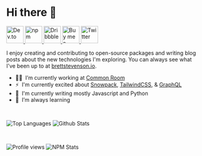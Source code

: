 # Hi there 👋

<!--
**tterb/tterb** is a ✨ _special_ ✨ repository because its `README.md` (this file) appears on your GitHub profile.

Here are some ideas to get you started:

- 🔭 I’m currently working on ...
- 🌱 I’m currently learning ...
- 👯 I’m looking to collaborate on ...
- 🤔 I’m looking for help with ...
- 💬 Ask me about ...
- 📫 How to reach me: ...
- 😄 Pronouns: ...
- ⚡ Fun fact: ...
-->

<p align="left">
  <a href="https://dev.to/tterb">
    <img src="https://user-images.githubusercontent.com/16360374/87501757-be259100-c614-11ea-854d-77405a469ca2.png" alt="Dev.to" height="45" />
  </a>
  <a href="https://www.npmjs.com/~tterb">
    <img src="https://user-images.githubusercontent.com/16360374/87503303-b5cf5500-c618-11ea-836e-065bbc221a12.png" alt="npm" height="45" />
  </a>
  <a href="https://dribbble.com/tterb">
    <img src="https://user-images.githubusercontent.com/16360374/87503301-b536be80-c618-11ea-8c99-45cce807ce83.png" alt="Dribbble" height="45" />
  </a>
  <a href="https://www.buymeacoffee.com/kBZ9V2w8h">
    <img src="https://user-images.githubusercontent.com/16360374/87501619-60914480-c614-11ea-8c13-a8a5129e7448.png" alt="Buy me a coffee" height="45" />
  </a>
  <a href="https://twitter.com/bstevensondev">
    <img src="https://user-images.githubusercontent.com/16360374/87503304-b5cf5500-c618-11ea-88ad-eebb40f570b2.png" alt="Twitter" height="45" />
  </a>
</p>

I enjoy creating and contributing to open-source packages and writing blog posts about the new technologies I'm exploring. You can always see what I've been up to at [brettstevenson.io](https://brettstevenson.io).

- 👨‍💻  &nbsp;I’m currently working at [Common Room](https://www.commonroom.io/)
- ⚡️ &nbsp;I'm currently excited about [Snowpack](https://www.snowpack.dev/), [TailwindCSS](https://tailwindcss.com/), & [GraphQL](https://graphql.org/)
- :pencil: &nbsp;I'm currently writing mostly Javascript and Python
- 🌱  &nbsp;I’m always learning

<br />

<!-- ![Profile views](https://gpvc.arturio.dev/tterb)
![NPM Stats](https://img.shields.io/endpoint?url=https%3A%2F%2Fraw.githubusercontent.com%2Ftterb%2Fgithub-readme-npm-downloads%2Fmaster%2Fstats.json)
[![PyPI download total](https://img.shields.io/pypi/dm/yt2mp3.svg?color=green&label=pypi)](https://pypi.python.org/pypi/yt2mp3/) -->

<p align="left">
  <img align="top" src="https://github-readme-stats.vercel.app/api/top-langs/?username=tterb&theme=dark&langs_count=9b&hide=css&layout=compact" alt="Top Languages" />
  <img align="top" src="https://github-readme-stats.vercel.app/api?username=tterb&theme=dark&show_icons=true&hide_title=false&include_all_commits=true&count_private=true&hide=[%22contribs%22]" alt="Github Stats" />
</p>

<br />

<p align="left">
  <img src="https://gpvc.arturio.dev/tterb" alt="Profile views" />
  <img src="https://img.shields.io/endpoint?url=https%3A%2F%2Fraw.githubusercontent.com%2Ftterb%2Fgithub-readme-npm-downloads%2Fmaster%2Fstats.json" alt="NPM Stats" />
</p>
